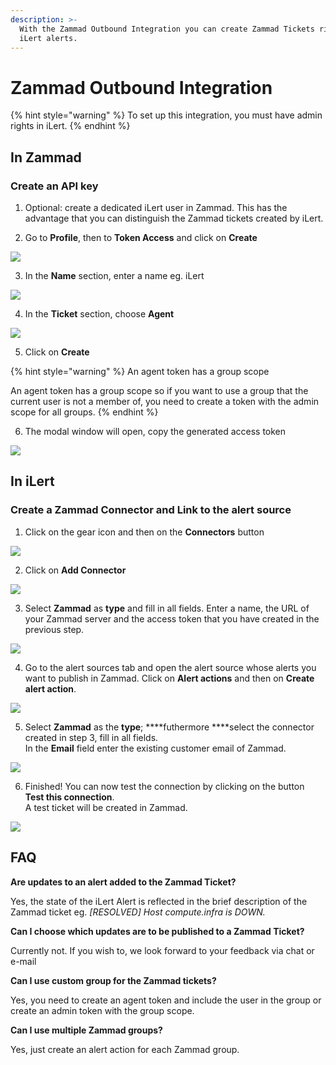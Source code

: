 ```yaml
---
description: >-
  With the Zammad Outbound Integration you can create Zammad Tickets right from
  iLert alerts.
---
```


# Zammad Outbound Integration

{% hint style="warning" %}
To set up this integration, you must have admin rights in iLert.
{% endhint %}

## In Zammad <a id="in-topdesk"></a>

### Create an API key <a id="create-api-user"></a>

1. Optional: create a dedicated iLert user in Zammad. This has the advantage that you can distinguish the Zammad tickets created by iLert.

2. Go to **Profile**, then to **Token Access** and click on **Create**

![](../../.gitbook/assets/screenshot_07_02_21__13_32.png)

3. In the **Name** section, enter a name eg. iLert

![](../../.gitbook/assets/screenshot_07_02_21__13_33.png)

4. In the **Ticket** section,  choose **Agent**

![](../../.gitbook/assets/screenshot_07_02_21__13_34.png)

5. Click on **Create**

{% hint style="warning" %}
An agent token has a group scope

An agent token has a group scope so if you want to use a group that the current user is not a member of, you need to create a token with the admin scope for all groups.
{% endhint %}

6. The modal window will open, copy the generated access token

![](../../.gitbook/assets/screenshot_07_02_21__13_36.png)

## In iLert <a id="in-ilert"></a>

### Create a Zammad Connector and Link to the alert source <a id="create-alarm-source"></a>

1. Click on the gear icon and then on the **Connectors** button

![](../../.gitbook/assets/go_to_connectors%20%284%29.png)

2. Click on **Add Connector**

![](../../.gitbook/assets/create_connector_button%20%282%29.png)

3. Select **Zammad** as **type** and fill in all fields. Enter a name, the URL of your Zammad server and the access token that you have created in the previous step.

![](../../.gitbook/assets/screenshot_07_02_21__13_39.png)

4. Go to the alert sources tab and open the alert source whose alerts you want to publish in Zammad. Click on **Alert actions** and then on **Create alert action**.

![](../../.gitbook/assets/new_incident_action%20%2812%29.png)

5. Select **Zammad** as the **type**; ****futhermore ****select the connector created in step 3, fill in all fields.  
In the **Email** field enter the existing customer email of Zammad.

![](../../.gitbook/assets/ilert%20%2879%29.png)

6. Finished! You can now test the connection by clicking on the button **Test this connection**.  
A test ticket will be created in Zammad.

![](../../.gitbook/assets/ilert%20%2877%29.png)

## FAQ <a id="faq"></a>

**Are updates to an alert added to the Zammad Ticket?**

Yes, the state of the iLert Alert is reflected in the brief description of the Zammad ticket eg. _\[RESOLVED\] Host compute.infra is DOWN._

**Can I choose which updates are to be published to a Zammad Ticket?**

Currently not. If you wish to, we look forward to your feedback via chat or e-mail

**Can I use custom group for the Zammad tickets?**

Yes, you need to create an agent token and include the user in the group or create an admin token with the group scope.

**Can I use multiple Zammad groups?**

Yes, just create an alert action for each Zammad group.

